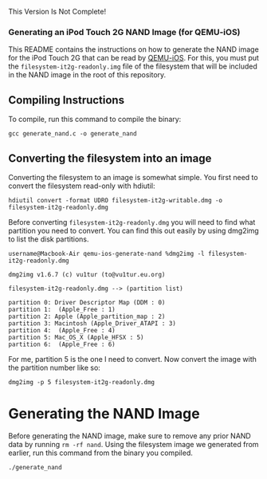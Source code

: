 This Version Is Not Complete!

### Generating an iPod Touch 2G NAND Image (for QEMU-iOS)

This README contains the instructions on how to generate the NAND image for the iPod Touch 2G that can be read by [QEMU-iOS](https://github.com/devos50/qemu-ios).
For this, you must put the `filesystem-it2g-readonly.img` file of the filesystem that will be included in the NAND image in the root of this repository.

## Compiling Instructions
To compile, run this command to compile the binary:

```
gcc generate_nand.c -o generate_nand
```

## Converting the filesystem into an image
Converting the filesystem to an image is somewhat simple. You first need to convert the filesystem read-only with hdiutil:

```
hdiutil convert -format UDRO filesystem-it2g-writable.dmg -o filesystem-it2g-readonly.dmg
```

Before converting `filesystem-it2g-readonly.dmg` you will need to find what partition you need to convert. You can find this out easily by using dmg2img to list the disk partitions.

```
username@Macbook-Air qemu-ios-generate-nand %dmg2img -l filesystem-it2g-readonly.dmg

dmg2img v1.6.7 (c) vu1tur (to@vu1tur.eu.org)

filesystem-it2g-readonly.dmg --> (partition list)

partition 0: Driver Descriptor Map (DDM : 0)
partition 1:  (Apple_Free : 1)
partition 2: Apple (Apple_partition_map : 2)
partition 3: Macintosh (Apple_Driver_ATAPI : 3)
partition 4:  (Apple_Free : 4)
partition 5: Mac_OS_X (Apple_HFSX : 5)
partition 6:  (Apple_Free : 6)
```

For me, partition 5 is the one I need to convert. Now convert the image with the partition number like so:

```
dmg2img -p 5 filesystem-it2g-readonly.dmg
```

# Generating the NAND Image


Before generating the NAND image, make sure to remove any prior NAND data by running `rm -rf nand`.
Using the filesystem image we generated from earlier, run this command from the binary you compiled.

```
./generate_nand
```
